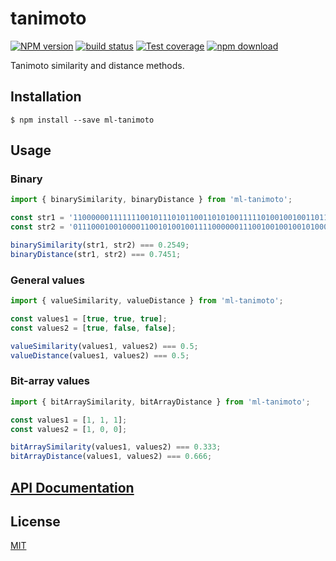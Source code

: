 # tanimoto

  [![NPM version][npm-image]][npm-url]
  [![build status][travis-image]][travis-url]
  [![Test coverage][codecov-image]][codecov-url]
  [![npm download][download-image]][download-url]

Tanimoto similarity and distance methods.

## Installation

`$ npm install --save ml-tanimoto`

## Usage
### Binary
```js
import { binarySimilarity, binaryDistance } from 'ml-tanimoto';

const str1 = '1100000011111110010111010110011010100111110100100100110110111110';
const str2 = '0111000100100001100101001001111000000111001001001001010001011101';

binarySimilarity(str1, str2) === 0.2549;
binaryDistance(str1, str2) === 0.7451;
```

### General values
```js
import { valueSimilarity, valueDistance } from 'ml-tanimoto';

const values1 = [true, true, true];
const values2 = [true, false, false];

valueSimilarity(values1, values2) === 0.5;
valueDistance(values1, values2) === 0.5;
```

### Bit-array values
```js
import { bitArraySimilarity, bitArrayDistance } from 'ml-tanimoto';

const values1 = [1, 1, 1];
const values2 = [1, 0, 0];

bitArraySimilarity(values1, values2) === 0.333;
bitArrayDistance(values1, values2) === 0.666;
```

## [API Documentation](https://mljs.github.io/tanimoto/)

## License

  [MIT](./LICENSE)

[npm-image]: https://img.shields.io/npm/v/ml-tanimoto.svg?style=flat-square
[npm-url]: https://www.npmjs.com/package/ml-tanimoto
[travis-image]: https://img.shields.io/travis/mljs/tanimoto/master.svg?style=flat-square
[travis-url]: https://travis-ci.org/mljs/tanimoto
[codecov-image]: https://img.shields.io/codecov/c/github/mljs/tanimoto.svg?style=flat-square
[codecov-url]: https://codecov.io/gh/mljs/tanimoto
[download-image]: https://img.shields.io/npm/dm/ml-tanimoto.svg?style=flat-square
[download-url]: https://www.npmjs.com/package/ml-tanimoto
